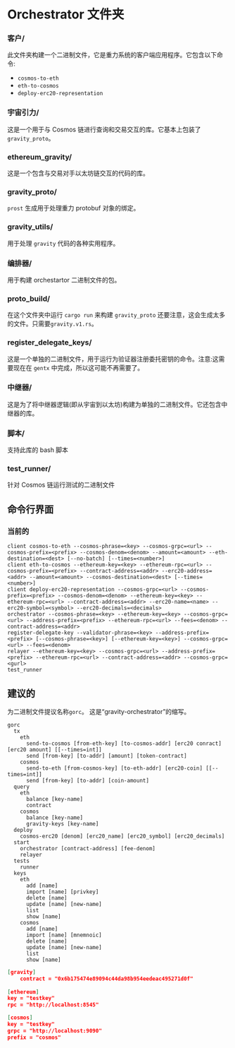 # Orchestrator 文件夹

### 客户/

此文件夹构建一个二进制文件，它是重力系统的客户端应用程序。它包含以下命令:
- `cosmos-to-eth`
- `eth-to-cosmos`
- `deploy-erc20-representation`

### 宇宙引力/

这是一个用于与 Cosmos 链进行查询和交易交互的库。它基本上包装了`gravity_proto`。

### ethereum_gravity/

这是一个包含与交易对手以太坊链交互的代码的库。

### gravity_proto/

`prost` 生成用于处理重力 protobuf 对象的绑定。

### gravity_utils/

用于处理 `gravity` 代码的各种实用程序。

### 编排器/

用于构建 orchestartor 二进制文件的包。

### proto_build/

在这个文件夹中运行 `cargo run` 来构建 `gravity_proto` 还要注意，这会生成太多的文件。只需要`gravity.v1.rs`。

### register_delegate_keys/

这是一个单独的二进制文件，用于运行为验证器注册委托密钥的命令。注意:这需要现在在 `gentx` 中完成，所以这可能不再需要了。

### 中继器/

这是为了将中继器逻辑(即从宇宙到以太坊)构建为单独的二进制文件。它还包含中继器的库。

### 脚本/

支持此库的 bash 脚本

### test_runner/

针对 Cosmos 链运行测试的二进制文件


## 命令行界面

### 当前的

```
client cosmos-to-eth --cosmos-phrase=<key> --cosmos-grpc=<url> --cosmos-prefix=<prefix> --cosmos-denom=<denom> --amount=<amount> --eth-destination=<dest> [--no-batch] [--times=<number>]
client eth-to-cosmos --ethereum-key=<key> --ethereum-rpc=<url> --cosmos-prefix=<prefix> --contract-address=<addr> --erc20-address=<addr> --amount=<amount> --cosmos-destination=<dest> [--times=<number>]
client deploy-erc20-representation --cosmos-grpc=<url> --cosmos-prefix=<prefix> --cosmos-denom=<denom> --ethereum-key=<key> --ethereum-rpc=<url> --contract-address=<addr> --erc20-name=<name> --erc20-symbol=<symbol> --erc20-decimals=<decimals>
orchestrator --cosmos-phrase=<key> --ethereum-key=<key> --cosmos-grpc=<url> --address-prefix=<prefix> --ethereum-rpc=<url> --fees=<denom> --contract-address=<addr>
register-delegate-key --validator-phrase=<key> --address-prefix=<prefix> [--cosmos-phrase=<key>] [--ethereum-key=<key>] --cosmos-grpc=<url> --fees=<denom>
relayer --ethereum-key=<key> --cosmos-grpc=<url> --address-prefix=<prefix> --ethereum-rpc=<url> --contract-address=<addr> --cosmos-grpc=<gurl>
test_runner 
```

## 建议的

为二进制文件提议名称`gorc`。 这是“gravity-orchestrator”的缩写。

```
gorc
  tx
    eth
      send-to-cosmos [from-eth-key] [to-cosmos-addr] [erc20 conract] [erc20 amount] [[--times=int]]
      send [from-key] [to-addr] [amount] [token-contract]
    cosmos
      send-to-eth [from-cosmos-key] [to-eth-addr] [erc20-coin] [[--times=int]]
      send [from-key] [to-addr] [coin-amount]
  query
    eth
      balance [key-name]
      contract
    cosmos
      balance [key-name]
      gravity-keys [key-name]
  deploy
    cosmos-erc20 [denom] [erc20_name] [erc20_symbol] [erc20_decimals]
  start
    orchestrator [contract-address] [fee-denom]
    relayer
  tests
    runner
  keys
    eth
      add [name]
      import [name] [privkey]
      delete [name]
      update [name] [new-name]
      list
      show [name]
    cosmos 
      add [name]
      import [name] [mnemnoic]
      delete [name]
      update [name] [new-name]
      list
      show [name]
```

```json
[gravity]
	contract = "0x6b175474e89094c44da98b954eedeac495271d0f"
	
[ethereum]
key = "testkey"
rpc = "http://localhost:8545"

[cosmos]
key = "testkey"
grpc = "http://localhost:9090"
prefix = "cosmos"
```
